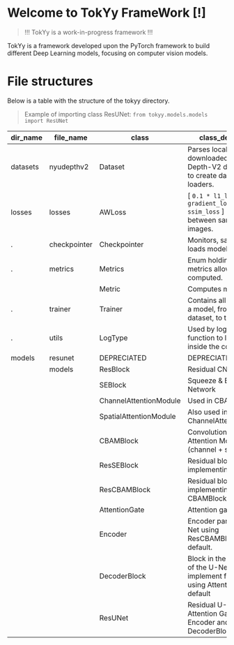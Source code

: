 # Welcome to TokYy FrameWork [!]

> !!! TokYy is a work-in-progress framework !!!

TokYy is a framework developed upon the PyTorch framework to build different Deep Learning models, focusing on computer vision models.


# File structures

Below is a table with the structure of the tokyy directory. 

> Example of importing class ResUNet: `from tokyy.models.models import ResUNet`

| dir_name | file_name    | class                  | class_description                                                                                         |
|----------|--------------|------------------------|-----------------------------------------------------------------------------------------------------------|
| datasets | nyudepthv2   | Dataset                | Parses locally downloaded NYU-Depth-V2 dataset. Used to create dataset loaders.                           |
| losses   | losses       | AWLoss                 | [ `0.1 * l1_loss + gradient_loss + ssim_loss` ] Used for loss between same sized images.                    |
| .        | checkpointer | Checkpointer           | Monitors, saves and loads model information.                                                              |
| .        | metrics      | Metrics                | Enum holding the metrics allowed to be computed.                                                          |
|          |              | Metric                 | Computes metrics.                                                                                         |
| .        | trainer      | Trainer                | Contains all steps to train a model, from loading dataset, to training on it.                             |
| .        | utils        | LogType                | Used by log_message function to log messages inside the console.                                          |
| models   | resunet      | DEPRECIATED            | DEPRECIATED                                                                                               |
|          | models       | ResBlock               | Residual CNN Block                                                                                        |
|          |              | SEBlock                | Squeeze & Excitation Network                                                                              |
|          |              | ChannelAttentionModule | Used in CBAM                                                                                              |
|          |              | SpatialAttentionModule | Also used in CBAM, after ChannelAttentionModule.                                                          |
|          |              | CBAMBlock              | Convolutional Block with Attention Module (channel + spatial)                                             |
|          |              | ResSEBlock             | Residual block implementing SEBlock                                                                       |
|          |              | ResCBAMBlock           | Residual block implementing CBAMBlock                                                                     |
|          |              | AttentionGate          | Attention gate                                                                                            |
|          |              | Encoder                | Encoder part of an U-Net using ResCBAMBlock by default.                                                   |
|          |              | DecoderBlock           | Block in the decoder part of the U-Net (Does not implement full decoder) using Attention Gates by default |
|          |              | ResUNet                | Residual U-Net with Attention Gates using Encoder and DecoderBlock.                                       |
